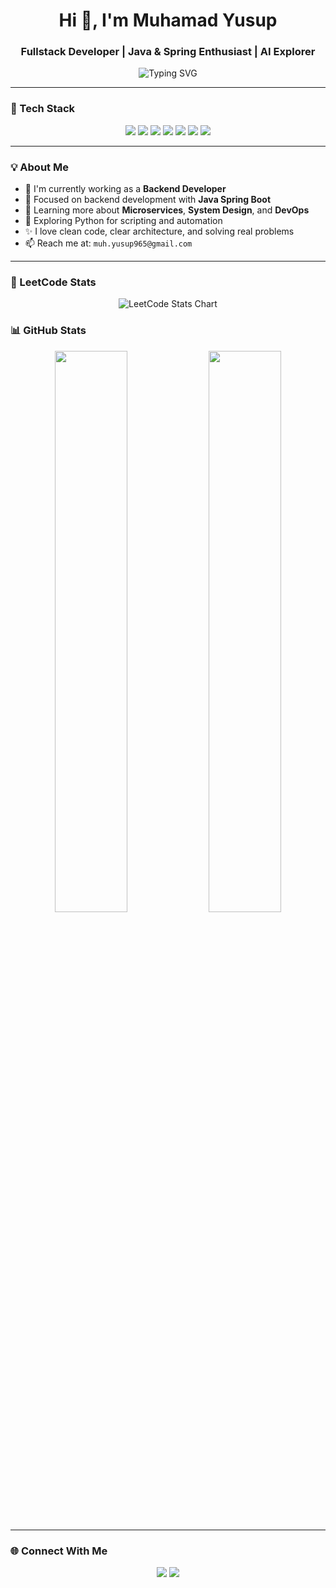 <h1 align="center">Hi 👋, I'm Muhamad Yusup</h1>
<h3 align="center">Fullstack Developer | Java & Spring Enthusiast | AI Explorer</h3>

<p align="center">
  <img src="https://readme-typing-svg.demolab.com?font=Fira+Code&pause=1000&color=36BCF7&center=true&vCenter=true&width=435&lines=I+build+robust+backends+%26+clean+frontends;Java+%7C+Spring+%7C+Vue+%7C+NestJS+%7C+Python;Always+learning%2C+always+building" alt="Typing SVG" />
</p>

---

### 🚀 Tech Stack

<p align="center">
  <img src="https://img.shields.io/badge/Java-ED8B00?style=for-the-badge&logo=openjdk&logoColor=white" />
  <img src="https://img.shields.io/badge/Spring%20Boot-6DB33F?style=for-the-badge&logo=spring-boot&logoColor=white" />
  <img src="https://img.shields.io/badge/Vue.js-35495E?style=for-the-badge&logo=vue.js&logoColor=4FC08D" />
  <img src="https://img.shields.io/badge/NestJS-E0234E?style=for-the-badge&logo=nestjs&logoColor=white" />
  <img src="https://img.shields.io/badge/Python-3670A0?style=for-the-badge&logo=python&logoColor=ffdd54" />
  <img src="https://img.shields.io/badge/MySQL-00758F?style=for-the-badge&logo=mysql&logoColor=white" />
  <img src="https://img.shields.io/badge/PostgreSQL-336791?style=for-the-badge&logo=postgresql&logoColor=white" />
</p>

---

### 💡 About Me

- 🔭 I'm currently working as a **Backend Developer**
- 💼 Focused on backend development with **Java Spring Boot**
- 🌱 Learning more about **Microservices**, **System Design**, and **DevOps**
- 🧠 Exploring Python for scripting and automation
- ✨ I love clean code, clear architecture, and solving real problems
- 📫 Reach me at: `muh.yusup965@gmail.com`

---

### 🧠 LeetCode Stats

<p align="center">
  <img src="https://leetcard.jacoblin.cool/yusup-dev?ext=chart&theme=dark" alt="LeetCode Stats Chart" />
</p>

### 📊 GitHub Stats

<p align="center">
  <img width="48%" src="https://github-readme-stats.vercel.app/api?username=yusup-dev&show_icons=true&theme=tokyonight" />
  <img width="48%" src="https://github-readme-streak-stats.herokuapp.com?user=yusup-dev&theme=tokyonight" />
</p>

---

### 🌐 Connect With Me

<p align="center">
  <a href="https://linkedin.com/in/yusup-dev"><img src="https://img.shields.io/badge/LinkedIn-0077B5?style=for-the-badge&logo=linkedin&logoColor=white" /></a>
  <a href="https://instagram.com/yusup_dev"><img src="https://img.shields.io/badge/Instagram-E4405F?style=for-the-badge&logo=instagram&logoColor=white" /></a>
</p>
